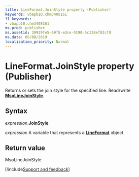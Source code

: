 ```yaml
---
title: LineFormat.JoinStyle property (Publisher)
keywords: vbapb10.chm3408161
f1_keywords:
- vbapb10.chm3408161
ms.prod: publisher
ms.assetid: 39939fe5-69f8-e3ce-9190-5c138ef83cf0
ms.date: 06/08/2019
localization_priority: Normal
---
```



# LineFormat.JoinStyle property (Publisher)

Returns or sets the join style for the specified line. Read/write **[MsoLineJoinStyle](overview/library-reference/msolinejoinstyle-enumeration-office.md)**.


## Syntax

_expression_.**JoinStyle**

_expression_ A variable that represents a **[LineFormat](Publisher.LineFormat.md)** object.


## Return value

MsoLineJoinStyle




[!include[Support and feedback](~/includes/feedback-boilerplate.md)]